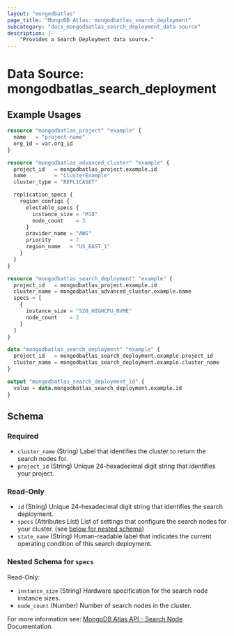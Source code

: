 ```yaml
---
layout: "mongodbatlas"
page_title: "MongoDB Atlas: mongodbatlas_search_deployment"
subcategory: "docs_mongodbatlas_search_deployment_data source"
description: |-
    "Provides a Search Deployment data source."
---
```


# Data Source: mongodbatlas_search_deployment



## Example Usages
```terraform
resource "mongodbatlas_project" "example" {
  name   = "project-name"
  org_id = var.org_id
}

resource "mongodbatlas_advanced_cluster" "example" {
  project_id   = mongodbatlas_project.example.id
  name         = "ClusterExample"
  cluster_type = "REPLICASET"

  replication_specs {
    region_configs {
      electable_specs {
        instance_size = "M10"
        node_count    = 3
      }
      provider_name = "AWS"
      priority      = 7
      region_name   = "US_EAST_1"
    }
  }
}

resource "mongodbatlas_search_deployment" "example" {
  project_id   = mongodbatlas_project.example.id
  cluster_name = mongodbatlas_advanced_cluster.example.name
  specs = [
    {
      instance_size = "S20_HIGHCPU_NVME"
      node_count    = 2
    }
  ]
}

data "mongodbatlas_search_deployment" "example" {
  project_id   = mongodbatlas_search_deployment.example.project_id
  cluster_name = mongodbatlas_search_deployment.example.cluster_name
}

output "mongodbatlas_search_deployment_id" {
  value = data.mongodbatlas_search_deployment.example.id
}
```

<!-- schema generated by tfplugindocs -->
## Schema

### Required

- `cluster_name` (String) Label that identifies the cluster to return the search nodes for.
- `project_id` (String) Unique 24-hexadecimal digit string that identifies your project.

### Read-Only

- `id` (String) Unique 24-hexadecimal digit string that identifies the search deployment.
- `specs` (Attributes List) List of settings that configure the search nodes for your cluster. (see [below for nested schema](#nestedatt--specs))
- `state_name` (String) Human-readable label that indicates the current operating condition of this search deployment.

<a id="nestedatt--specs"></a>
### Nested Schema for `specs`

Read-Only:

- `instance_size` (String) Hardware specification for the search node instance sizes.
- `node_count` (Number) Number of search nodes in the cluster.

For more information see: [MongoDB Atlas API - Search Node](https://www.mongodb.com/docs/atlas/reference/api-resources-spec/#tag/Atlas-Search/operation/createAtlasSearchDeployment) Documentation.

